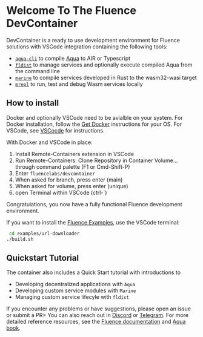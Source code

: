 # Welcome To The Fluence DevContainer

DevContainer is a ready to use development environment for Fluence solutions with VSCode integration containing the following tools:

* [`aqua-cli`](https://www.npmjs.com/package/@fluencelabs/aqua-cli) to compile [Aqua](https://doc.fluence.dev/aqua-book/) to AIR or Typescript
* [`fldist`](https://www.npmjs.com/package/@fluencelabs/fldist) to manage services and optionally execute compiled Aqua from the command line
* [`marine`](https://crates.io/crates/marine) to compile services developed in Rust to the wasm32-wasi target
* [`mrepl`](https://crates.io/crates/mrepl)  to run, test and debug Wasm services locally

## How to install

Docker and  optionally VSCode need to be avialble on your system. For Docker installation,
follow the [Get Docker](https://docs.docker.com/get-docker/) instructions for your OS. For VSCode, see [VSCocde](https://code.visualstudio.com/) for instructions.

With Docker and VSCode in place:

1. Install Remote-Containers extension in VSCode
2. Run Remote-Containers: Clone Repository in Container Volume... through command palette (F1 or Cmd-Shift-P)
3. Enter `fluencelabs/devcontainer`
4. When asked for branch, press enter (main)
5. When asked for volume, press enter (unique)
6. open Terminal within VSCode (ctrl-`)

Congratulations, you now have a fully functional Fluence development environment.

If you want to install the [Fluence Examples](https://github.com/fluencelabs/examples), use the VSCode terminal:

```bash
 cd examples/url-downloader
./build.sh
```

## Quickstart Tutorial

The container also includes a Quick Start tutorial with introductions to

* Developing decentralized applications with `Aqua`
* Developing custom service modules with `Marine`
* Managing custom service lifecyle with `fldist`

If you encounter any problems or have suggestions, please open an issue or submit a PR> You can also reach out in
[Discord](https://discord.com/invite/aR2AYErM) or [Telegram](https://t.me/fluence_project). For more detailed reference resources, see the [Fluence documentation](https://doc.fluence.dev/docs/) and [Aqua book](https://doc.fluence.dev/aqua-book/).